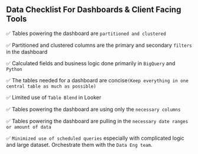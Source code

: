 ## Data Checklist For Dashboards & Client Facing Tools

✅ Tables powering the dashboard are `partitioned and clustered`

✅ Partitioned and clustered columns are the primary and secondary `filters` in the dashboard

✅ Calculated fields and business logic done primarily in `BigQuery` and `Python`

✅ The tables needed for a dashboard are concise`(Keep everything in one central table as much as possible)`

✅ Limited use of `Table Blend` in Looker


✅ Tables powering the dashboard are using only the `necessary columns`

✅ Tables powering the dashboard are pulling in the `necessary date ranges or amount of data`

✅ `Minimized use of scheduled queries` especially with complicated logic and large dataset. Orchestrate them with the `Data Eng team`.





